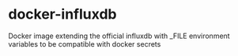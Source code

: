 # docker-influxdb
Docker image extending the official influxdb with _FILE environment variables to be compatible with docker secrets
